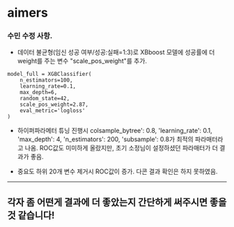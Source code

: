 # aimers


### 수민 수정 사항.
- 데이터 불균형(임신 성공 여부/성공:실패=1:3)로 XBboost 모델에 성공률에 더 weight를 주는 변수 "scale_pos_weight"를 추가.

```
model_full = XGBClassifier(
    n_estimators=100,
    learning_rate=0.1,
    max_depth=6,
    random_state=42,
    scale_pos_weight=2.87,  
    eval_metric='logloss'
)
```
- 하이퍼파라메터 튜닝 진행시 colsample_bytree': 0.8, 'learning_rate': 0.1, 'max_depth': 4, 'n_estimators': 200, 'subsample': 0.8가 최적의 파라매터라고 나옴. ROC값도 미미하게 올랐지만, 초기 소정님이 설정하셨던 파라매터가 더 결과가 좋음.

- 중요도 하위 20개 변수 제거시 ROC값이 증가. 다콘 결과 확인은 하지 못하였음.

---
## 각자 좀 어떤게 결과에 더 좋았는지 간단하게 써주시면 좋을 것 같습니다!
